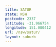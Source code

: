 ```yaml
---
title: SATUR
state: NSW
postcode: 2337
latitude: -31.966754
longitude: 151.080412
url: /nsw/satur/
layout: suburb
---
```

